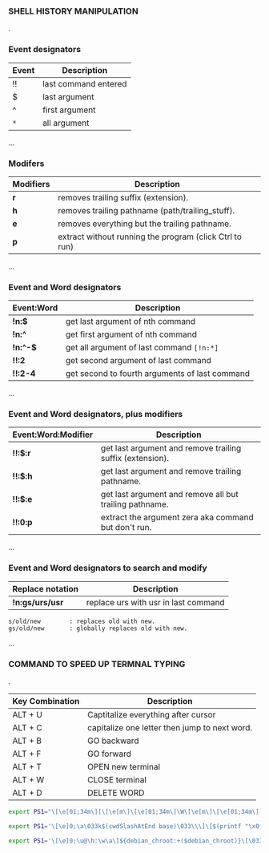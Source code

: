 ### SHELL HISTORY MANIPULATION
.

### Event designators

| Event| Description|
| -------- | -------- |
!!	| last command entered	
$	| last argument
^	| first argument
`*`	| all argument


...

### Modifers
| Modifiers| Description |
| -------- | -------- |
**r**		| removes trailing suffix (extension).
**h**		| removes trailing pathname (path/trailing_stuff).
**e**		| removes everything but the trailing pathname.
**p**		| extract without running the program (click Ctrl to run)

...

### Event and Word designators

| Event:Word | Description |
| -------- | -------- |
**!n:$**	| get last argument of nth command
**!n:^**	| get first argument of nth command
**!n:^-$**	| get all argument of last command `[!n:*]`
**!!:2**	| get second argument of last command
**!!:2-4**	| get second to fourth arguments of last command

...

### Event and Word designators, plus modifiers

| Event:Word:Modifier| Description |
| -------- | -------- |
**!!:$:r**	| get last argument and remove trailing suffix (extension).
**!!:$:h**	| get last argument and remove trailing pathname.
**!!:$:e**	| get last argument and remove all but trailing pathname.
**!!:0:p**	| extract the argument zera aka command but don't run.

...

### Event and Word designators to search and modify

| Replace notation | Description |
| -------- | -------- |
**!n:gs/urs/usr**| replace urs with usr in last command

```
s/old/new        : replaces old with new.
gs/old/new       : globally replaces old with new.
```
...


### COMMAND TO SPEED UP TERMNAL TYPING
.

| Key Combination | Description |
| -------- | -------- |
ALT + U | Captitalize everything after cursor
ALT + C | capitalize one letter then jump to next word.
ALT + B | GO backward
ALT + F | GO forward
ALT + T | OPEN new terminal
ALT + W | CLOSE terminal
ALT + D | DELETE WORD

```bash
export PS1="\[\e[01;34m\][\[\e[m\]\[\e[01;34m\]\W\[\e[m\]\[\e[01;34m\]]\[\e[m\]\[\e[01;34m\]-> \[\e[01;m\] "
```

```bash
export PS1='\[\e]0;\a\033k$(cwdSlashAtEnd base)\033\\\]\[$(printf "\x0f")\033[01;34m\]$(cwdSlashAtEnd)\[\033[00m\]$(__git_ps1 " (%s)") $'
```

```bash
export PS1='\[\e]0;\u@\h:\w\a\]${debian_chroot:+($debian_chroot)}\[\033[01;32m\]\u@\h\[\033[00m\]:\[\033[01;34m\]\w\[\033[00m\]\$' 
```